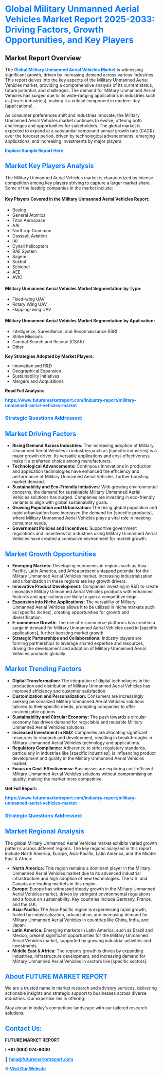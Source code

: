 <h1 style="color: #007BFF;">Global Military Unmanned Aerial Vehicles Market Report 2025-2033: Driving Factors, Growth Opportunities, and Key Players</h1>

<section id="overview">
<h2>Market Report Overview</h2>
<p>The <a href="https://www.futuremarketreport.com/industry-report/military-unmanned-aerial-vehicles-market" style="color: #007BFF; text-decoration: none;"><strong>Global Military Unmanned Aerial Vehicles Market</strong></a> is witnessing significant growth, driven by increasing demand across various industries. This report delves into the key aspects of the Military Unmanned Aerial Vehicles market, providing a comprehensive analysis of its current status, future potential, and challenges. The demand for Military Unmanned Aerial Vehicles has surged due to its wide-ranging applications in industries such as [insert industries], making it a critical component in modern-day [applications].</p>
<p>As consumer preferences shift and industries innovate, the Military Unmanned Aerial Vehicles market continues to evolve, offering both challenges and opportunities for stakeholders. The global market is expected to expand at a substantial compound annual growth rate (CAGR) over the forecast period, driven by technological advancements, emerging applications, and increasing investments by major players.</p>
</section>

<section id="overview">
<p><a href="https://www.futuremarketreport.com/request-sample/reportId=106207" style="color: #007BFF; text-decoration: none;"><strong>Explore Sample Report Here</strong></a></p>
</section>

<section id="key-players">
<h2 style="color: #007BFF;">Market Key Players Analysis</h2>
<p>The Military Unmanned Aerial Vehicles market is characterized by intense competition among key players striving to capture a larger market share. Some of the leading companies in the market include:</p>
<h4>Key Players Covered in the Military Unmanned Aerial Vehicles Report:</h4>
<ul><li>Boeing</li><li>General Atomics</li><li>Titan Aerospace</li><li>AAI</li><li>Northrop Grumman</li><li>Dassault Aviation</li><li>IAI</li><li>Dynali helicopters</li><li>BAE System</li><li>Sagem</li><li>Sukhol</li><li>Schiebel</li><li>AEE</li><li>AVIC</li></ul>
<h4>Military Unmanned Aerial Vehicles Market Segmentation by Type:</h4>
<ul><li>Fixed-wing UAV</li><li>Rotary Wing UAV</li><li>Flapping-wing UAV</li></ul>

<h4>Military Unmanned Aerial Vehicles Market Segmentation by Application:</h4>
<ul><li>Intelligence, Surveillance, and Reconnaissance (ISR)</li><li>Strike Missions</li><li>Combat Search and Rescue (CSAR)</li><li>Other</li></ul>
<p><strong>Key Strategies Adopted by Market Players:</strong></p>
<ul>
<li>Innovation and R&D</li>
<li>Geographical Expansion</li>
<li>Sustainability Initiatives</li>
<li>Mergers and Acquisitions</li>
</ul>
</section>

<section>
<p><strong>Read Full Analysis: </strong></p><a href="https://www.futuremarketreport.com/industry-report/military-unmanned-aerial-vehicles-market" style="color: #007BFF; text-decoration: none;"><strong>https://www.futuremarketreport.com/industry-report/military-unmanned-aerial-vehicles-market</strong></a>
<h3 style="color: #007BFF;">Strategic Questions Addressed:</h3>
</section>

<section id="driving-factors">
<h2 style="color: #007BFF;">Market Driving Factors</h2>
<ul>
<li><strong>Rising Demand Across Industries:</strong> The increasing adoption of Military Unmanned Aerial Vehicles in industries such as [specific industries] is a major growth driver. Its versatile applications and cost-effectiveness make it a preferred choice among manufacturers.</li>
<li><strong>Technological Advancements:</strong> Continuous innovations in production and application technologies have enhanced the efficiency and performance of Military Unmanned Aerial Vehicles, further boosting market demand.</li>
<li><strong>Sustainability and Eco-Friendly Initiatives:</strong> With growing environmental concerns, the demand for sustainable Military Unmanned Aerial Vehicles solutions has surged. Companies are investing in eco-friendly variants to align with global sustainability goals.</li>
<li><strong>Growing Population and Urbanization:</strong> The rising global population and rapid urbanization have increased the demand for [specific products], where Military Unmanned Aerial Vehicles plays a vital role in meeting consumer needs.</li>
<li><strong>Government Policies and Incentives:</strong> Supportive government regulations and incentives for industries using Military Unmanned Aerial Vehicles have created a conducive environment for market growth.</li>
</ul>
</section>

<section id="growth-opportunities">
<h2 style="color: #007BFF;">Market Growth Opportunities</h2>
<ul>
<li><strong>Emerging Markets:</strong> Developing economies in regions such as Asia-Pacific, Latin America, and Africa present untapped potential for the Military Unmanned Aerial Vehicles market. Increasing industrialization and urbanization in these regions are key growth drivers.</li>
<li><strong>Innovative Product Development:</strong> Companies investing in R&D to create innovative Military Unmanned Aerial Vehicles products with enhanced features and applications are likely to gain a competitive edge.</li>
<li><strong>Expansion into Niche Applications:</strong> The versatility of Military Unmanned Aerial Vehicles allows it to be utilized in niche markets such as [specific niches], creating opportunities for growth and diversification.</li>
<li><strong>E-commerce Growth:</strong> The rise of e-commerce platforms has created a surge in demand for Military Unmanned Aerial Vehicles used in [specific applications], further boosting market growth.</li>
<li><strong>Strategic Partnerships and Collaborations:</strong> Industry players are forming partnerships to leverage shared expertise and resources, driving the development and adoption of Military Unmanned Aerial Vehicles products globally.</li>
</ul>
</section>

<section id="trending-factors">
<h2 style="color: #007BFF;">Market Trending Factors</h2>
<ul>
<li><strong>Digital Transformation:</strong> The integration of digital technologies in the production and distribution of Military Unmanned Aerial Vehicles has improved efficiency and customer satisfaction.</li>
<li><strong>Customization and Personalization:</strong> Consumers are increasingly seeking personalized Military Unmanned Aerial Vehicles solutions tailored to their specific needs, prompting companies to offer customizable options.</li>
<li><strong>Sustainability and Circular Economy:</strong> The push towards a circular economy has driven demand for recyclable and reusable Military Unmanned Aerial Vehicles solutions.</li>
<li><strong>Increased Investment in R&D:</strong> Companies are allocating significant resources to research and development, resulting in breakthroughs in Military Unmanned Aerial Vehicles technology and applications.</li>
<li><strong>Regulatory Compliance:</strong> Adherence to strict regulatory standards, particularly in industries like [specific industries], is influencing product development and quality in the Military Unmanned Aerial Vehicles market.</li>
<li><strong>Focus on Cost-Effectiveness:</strong> Businesses are exploring cost-efficient Military Unmanned Aerial Vehicles solutions without compromising on quality, making the market more competitive.</li>
</ul>
</section>

<section>
<p><strong>Get Full Report: </strong></p><a href="https://www.futuremarketreport.com/industry-report/military-unmanned-aerial-vehicles-market" style="color: #007BFF; text-decoration: none;"><strong>https://www.futuremarketreport.com/industry-report/military-unmanned-aerial-vehicles-market</strong></a>
<h3 style="color: #007BFF;">Strategic Questions Addressed:</h3>
</section>


<section id="regional-analysis">
<h2 style="color: #007BFF;">Market Regional Analysis</h2>
<p>The global Military Unmanned Aerial Vehicles market exhibits varied growth patterns across different regions. The key regions analyzed in this report include North America, Europe, Asia-Pacific, Latin America, and the Middle East & Africa:</p>
<ul>
<li><strong>North America:</strong> This region remains a dominant player in the Military Unmanned Aerial Vehicles market due to its advanced industrial infrastructure and high adoption of new technologies. The U.S. and Canada are leading markets in this region.</li>
<li><strong>Europe:</strong> Europe has witnessed steady growth in the Military Unmanned Aerial Vehicles market, driven by stringent environmental regulations and a focus on sustainability. Key countries include Germany, France, and the U.K.</li>
<li><strong>Asia-Pacific:</strong> The Asia-Pacific region is experiencing rapid growth, fueled by industrialization, urbanization, and increasing demand for Military Unmanned Aerial Vehicles in countries like China, India, and Japan.</li>
<li><strong>Latin America:</strong> Emerging markets in Latin America, such as Brazil and Mexico, present significant opportunities for the Military Unmanned Aerial Vehicles market, supported by growing industrial activities and investments.</li>
<li><strong>Middle East & Africa:</strong> The region’s growth is driven by expanding industries, infrastructure development, and increasing demand for Military Unmanned Aerial Vehicles in sectors like [specific sectors].</li>
</ul>
</section>

<footer>
<h2 style="color: #007BFF;">About FUTURE MARKET REPORT</h2>
<p>We are a trusted name in market research and advisory services, delivering actionable insights and strategic support to businesses across diverse industries. Our expertise lies in offering:</p>

<p>Stay ahead in today’s competitive landscape with our tailored research solutions.</p>

<h2 style="color: #007BFF;">Contact Us:</h2>
<p><strong>FUTURE MARKET REPORT</strong></p>
<p>📞 <strong>+91 (883) 074-8030</strong></p>
<p>📧 <strong><a href="mailto:help@futuremarketreport.com" style="color: #007BFF;">help@futuremarketreport.com</a></strong></p>
<p>🌐 <strong><a href="https://www.futuremarketreport.com/" style="color: #007BFF;">Visit Our Website</a></strong></p>
</footer>
